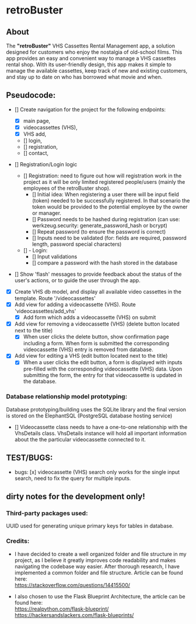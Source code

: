 # retroBuster

## About

The **"retroBuster"** VHS Cassettes Rental Management app, a solution designed for customers who enjoy the nostalgia of old-school films. This app provides an easy and convenient way to manage a VHS cassettes rental shop. With its user-friendly design, this app makes it simple to manage the available cassettes, keep track of new and existing customers, and stay up to date on who has borrowed what movie and when.

## Pseudocode:

- [] Create navigation for the project for the following endpoints:

  - [x] main page,
  - [x] videocassettes (VHS),
  - [x] VHS add,
  - [] login,
  - [] registration,
  - [] contact,

- [] Registration/Login logic

  - [] Registration: need to figure out how will registration work in the project as it will be only limited registered people/users (mainly the employees of the retroBuster shop).
    - [] Initial idea: When registering a user there will be input field (token) needed to be successfully registered. In that scenario the token would be provided to the potential employee by the owner or manager.
    - [] Password needs to be hashed during registration (can use: werkzeug.security: generate_password_hash or bcrypt)
    - [] Repeat password (to ensure the password is correct)
    - [] Inputs need to be validated (for: fields are required, password length, password special characters)
  - [] - Login:
    - [] Input validations
    - [] compare a password with the hash stored in the database

- [] Show 'flash' messages to provide feedback about the status of the user's actions, or to guide the user through the app.

- [x] Create VHS db model, and display all available video cassettes in the template. Route '/videocassettes'
- [x] Add view for adding a videocassette (VHS). Route 'videocassettes/add_vhs'
  - [x] Add form which adds a videocassette (VHS) on submit
- [x] Add view for removing a videocassette (VHS) (delete button located next to the title)
  - [x] When user clicks the delete button, show confirmation page including a form. When form is submitted the corresponding videocassette (VHS) entry is removed from database.
- [x] Add view for editing a VHS (edit button located next to the title)
  - [x] When a user clicks the edit button, a form is displayed with inputs pre-filled with the corresponding videocassette (VHS) data. Upon submitting the form, the entry for that videocassette is updated in the database.

### Database relationship model prototyping:

Database prototyping/building uses the SQLite library and the final version is stored on the ElephantSQL (PostgreSQL database hosting service)

- [] Videocassette class needs to have a one-to-one relationship with the VhsDetails class. VhsDetails instance will hold all important information about the the particular videocassette connected to it.

## TEST/BUGS:

- bugs:
  [x] videocassette (VHS) search only works for the single input search, need to fix the query for multiple inputs.

## dirty notes for the development only!

### Third-party packages used:

UUID used for generating unique primary keys for tables in database.

### Credits:

- I have decided to create a well organized folder and file structure in my project, as I believe it greatly improves code readability and makes navigating the codebase way easier. After thorough research, I have implemented a common folder and file structure. Article can be found here: <br>
  https://stackoverflow.com/questions/14415500/

- I also chosen to use the Flask Blueprint Architecture, the article can be found here: <br>
  https://realpython.com/flask-blueprint/ <br>
  https://hackersandslackers.com/flask-blueprints/ <br>

